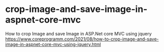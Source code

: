 # crop-image-and-save-image-in-aspnet-core-mvc
 How to crop Image and save Image in ASP.Net core MVC using jquery<br>
 https://www.coreprogramm.com/2021/08/how-to-crop-image-and-save-image-in-aspnet-core-mvc-using-jquery.html
